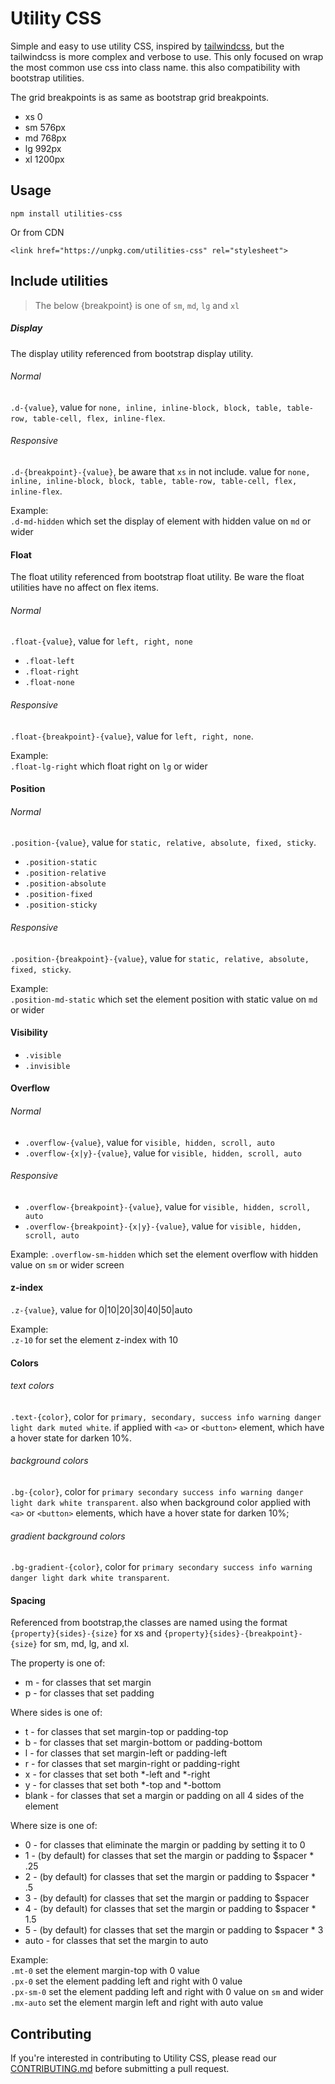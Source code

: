 # Utility CSS

Simple and easy to use utility CSS, inspired by [tailwindcss](https://github.com/tailwindcss/tailwindcss), but the tailwindcss is more complex and verbose to use. This only focused on wrap the most common use css into class name. this also compatibility with bootstrap utilities.  

The grid breakpoints is as same as bootstrap grid breakpoints. 
+ xs 0
+ sm 576px
+ md 768px
+ lg 992px
+ xl 1200px

## Usage
```
npm install utilities-css
```
Or from CDN
```
<link href="https://unpkg.com/utilities-css" rel="stylesheet">
```

## Include utilities

> The below {breakpoint} is one of `sm`, `md`, `lg` and `xl`

##### Display
The display utility referenced from bootstrap display utility. 

###### Normal
`.d-{value}`, value for `none, inline, inline-block, block, table, table-row, table-cell, flex, inline-flex`.

###### Responsive
`.d-{breakpoint}-{value}`,  be aware that `xs` in not include. value for `none, inline, inline-block, block, table, table-row, table-cell, flex, inline-flex`.

Example:  
`.d-md-hidden` which set the display of element with hidden value on `md` or wider


#### Float
The float utility referenced from bootstrap float utility. Be ware the float utilities have no affect on flex items.  

###### Normal
`.float-{value}`, value for `left, right, none`
+ `.float-left`
+ `.float-right`
+ `.float-none`

###### Responsive
`.float-{breakpoint}-{value}`, value for `left, right, none`.

Example:  
`.float-lg-right` which float right on `lg` or wider


#### Position
###### Normal
`.position-{value}`, value for `static, relative, absolute, fixed, sticky`.
+ `.position-static`
+ `.position-relative`
+ `.position-absolute`
+ `.position-fixed`
+ `.position-sticky`

###### Responsive
`.position-{breakpoint}-{value}`, value for `static, relative, absolute, fixed, sticky`.

Example:  
`.position-md-static` which set the element position with static value on `md` or wider


#### Visibility
+ `.visible`
+ `.invisible`


#### Overflow

###### Normal
+ `.overflow-{value}`, value for `visible, hidden, scroll, auto`
+ `.overflow-{x|y}-{value}`, value for `visible, hidden, scroll, auto`

###### Responsive
+ `.overflow-{breakpoint}-{value}`, value for `visible, hidden, scroll, auto`
+ `.overflow-{breakpoint}-{x|y}-{value}`, value for `visible, hidden, scroll, auto`

Example:
`.overflow-sm-hidden` which set the element overflow with hidden value on `sm` or wider screen


#### z-index
`.z-{value}`, value for 0|10|20|30|40|50|auto  

Example:  
`.z-10` for set the element z-index with 10 

#### Colors
###### text colors
`.text-{color}`, color for `primary, secondary, success info warning danger light dark muted white`. if applied with `<a>` or `<button>` element, which have a hover state for darken 10%.  

###### background colors
`.bg-{color}`, color for `primary secondary success info warning danger light dark white transparent`. also when background color applied with `<a>` or `<button>` elements, which have a hover state for darken 10%;

###### gradient background colors
`.bg-gradient-{color}`, color for `primary secondary success info warning danger light dark white transparent`.


#### Spacing
Referenced from bootstrap,the classes are named using the format `{property}{sides}-{size}` for xs and `{property}{sides}-{breakpoint}-{size}` for sm, md, lg, and xl.  

The property is one of:  
+ m - for classes that set margin
+ p - for classes that set padding

Where sides is one of:  
+ t - for classes that set margin-top or padding-top
+ b - for classes that set margin-bottom or padding-bottom
+ l - for classes that set margin-left or padding-left
+ r - for classes that set margin-right or padding-right
+ x - for classes that set both *-left and *-right
+ y - for classes that set both *-top and *-bottom
+ blank - for classes that set a margin or padding on all 4 sides of the element

Where size is one of:  
+ 0 - for classes that eliminate the margin or padding by setting it to 0
+ 1 - (by default) for classes that set the margin or padding to $spacer * .25
+ 2 - (by default) for classes that set the margin or padding to $spacer * .5
+ 3 - (by default) for classes that set the margin or padding to $spacer
+ 4 - (by default) for classes that set the margin or padding to $spacer * 1.5
+ 5 - (by default) for classes that set the margin or padding to $spacer * 3
+ auto - for classes that set the margin to auto

Example:  
`.mt-0` set the element margin-top with 0 value  
`.px-0` set the element padding left and right with 0 value  
`.px-sm-0` set the element padding left and right with 0 value on `sm` and wider  
`.mx-auto` set the element margin left and right with auto value


## Contributing
If you're interested in contributing to Utility CSS, please read our [CONTRIBUTING.md](https://github.com/buuug7/utility-css/blob/master/CONTRIBUTING.md) before submitting a pull request.  